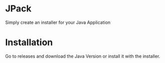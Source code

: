 # JPack
Simply create an installer for your Java Application

# Installation

Go to releases and download the Java Version or install it with the installer.


